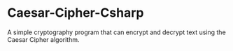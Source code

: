 # Caesar-Cipher-Csharp
A simple cryptography program that can encrypt and decrypt text using the Caesar Cipher algorithm.

